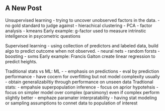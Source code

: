 ## A New Post

Unsupervised learning - trying to uncover unobserved factors in the data.
	- no gold standard to judge against
    - hierachical clustering
    - PCA
    - factor analysis
    - kmeans
Early example: g-factor used to measure intrinstic intellgence in psycometric questions
  
Supervised learning - using collection of predictors and labeled data, build algo to predict outcome when not observed.
	- neural nets
    - random forsts
    - boosting
    - svms
Early example: Francis Galton create linear regression to predict heights.

Traditional stats vs ML:
ML - 
	- emphasis on predictions
    - eval by prediction performance
    - have cocern for overfitting but not model complexity usually
    - obtain generalizabiltiy through performance on unseen data
Tradtional stats:
	- empahsie superpopulation inference
    - focus on aprior hypotehsis
    - focus on simpler model over complex (parsimony) even if complex perform slightly better
    - emphaze paramater interpratability
    - having stat modeling or sampling assumptions to connet data to population of interest
  
